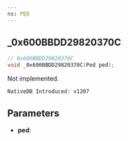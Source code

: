 ```yaml
---
ns: PED
---
```

## _0x600BBDD29820370C

```c
// 0x600BBDD29820370C
void _0x600BBDD29820370C(Ped ped);
```

Not implemented.

```
NativeDB Introduced: v1207
```

## Parameters
* **ped**:
